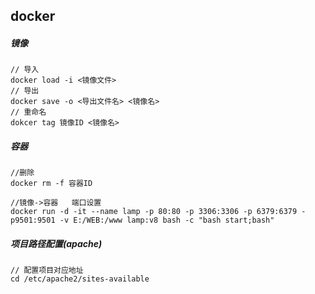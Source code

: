 ## docker

##### 镜像

```
// 导入
docker load -i <镜像文件>
// 导出
docker save -o <导出文件名> <镜像名>
// 重命名
dokcer tag 镜像ID <镜像名>
```

##### 容器

```
//删除
docker rm -f 容器ID

//镜像->容器   端口设置
docker run -d -it --name lamp -p 80:80 -p 3306:3306 -p 6379:6379 -p9501:9501 -v E:/WEB:/www lamp:v8 bash -c "bash start;bash"
```

##### 项目路径配置(apache)

```
// 配置项目对应地址
cd /etc/apache2/sites-available
```

